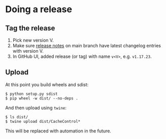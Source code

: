 # Doing a release

## Tag the release

1. Pick new version V.
1. Make sure [release notes](docs/release_notes.rst) on main branch have latest changelog entries with version V.
1. In GitHub UI, added release (or tag) with name `v<V>`, e.g. `v1.17.23`.

## Upload

At this point you build wheels and sdist:

```
$ python setup.py sdist
$ pip wheel -w dist/ --no-deps .
```

And then upload using `twine`:

```
$ ls dist/
$ twine upload dist/CacheControl*
```

This will be replaced with automation in the future.
